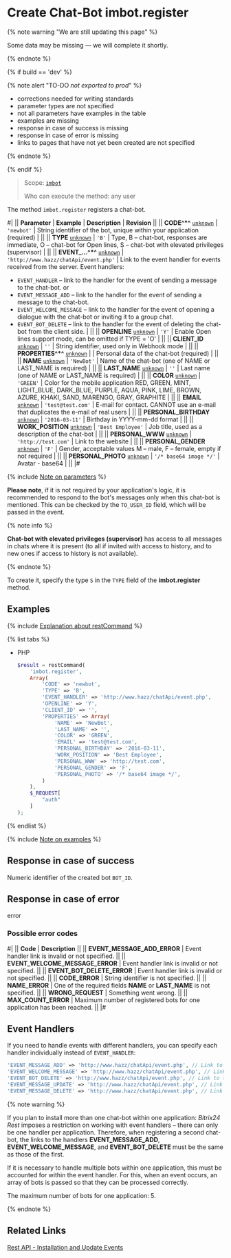 # Create Chat-Bot imbot.register

{% note warning "We are still updating this page" %}

Some data may be missing — we will complete it shortly.

{% endnote %}

{% if build == 'dev' %}

{% note alert "TO-DO _not exported to prod_" %}

- corrections needed for writing standards
- parameter types are not specified
- not all parameters have examples in the table
- examples are missing
- response in case of success is missing
- response in case of error is missing
- links to pages that have not yet been created are not specified

{% endnote %}

{% endif %}

> Scope: [`imbot`](../scopes/permissions.md)
>
> Who can execute the method: any user

The method `imbot.register` registers a chat-bot.

#|
|| **Parameter** | **Example** | **Description** | **Revision** ||
|| **CODE^*^**
[`unknown`](../data-types.md) | `'newbot'` | String identifier of the bot, unique within your application (required) | ||
|| **TYPE**
[`unknown`](../data-types.md) | `'B'` | Type, B – chat-bot, responses are immediate, O – chat-bot for Open lines, S – chat-bot with elevated privileges (supervisor) | ||
|| **EVENT_...^*^**
[`unknown`](../data-types.md) | `'http://www.hazz/chatApi/event.php'` | Link to the event handler for events received from the server. Event handlers:
- `EVENT_HANDLER` – link to the handler for the event of sending a message to the chat-bot.
or
- `EVENT_MESSAGE_ADD` – link to the handler for the event of sending a message to the chat-bot.
- `EVENT_WELCOME_MESSAGE` – link to the handler for the event of opening a dialogue with the chat-bot or inviting it to a group chat.
- `EVENT_BOT_DELETE` – link to the handler for the event of deleting the chat-bot from the client side. | ||
|| **OPENLINE**
[`unknown`](../data-types.md) | `'Y'` | Enable Open lines support mode, can be omitted if TYPE = 'O' | ||
|| **CLIENT_ID**
[`unknown`](../data-types.md) | `''` | String identifier, used only in Webhook mode | ||
|| **PROPERTIES^*^**
[`unknown`](../data-types.md) | | Personal data of the chat-bot (required) | ||
|| **NAME**
[`unknown`](../data-types.md) | `'NewBot'` | Name of the chat-bot (one of NAME or LAST_NAME is required) | ||
|| **LAST_NAME**
[`unknown`](../data-types.md) | `''` | Last name (one of NAME or LAST_NAME is required) | ||
|| **COLOR**
[`unknown`](../data-types.md) | `'GREEN'` | Color for the mobile application RED, GREEN, MINT, LIGHT_BLUE, DARK_BLUE, PURPLE, AQUA, PINK, LIME, BROWN, AZURE, KHAKI, SAND, MARENGO, GRAY, GRAPHITE | ||
|| **EMAIL**
[`unknown`](../data-types.md) | `'test@test.com'` | E-mail for contact. CANNOT use an e-mail that duplicates the e-mail of real users | ||
|| **PERSONAL_BIRTHDAY**
[`unknown`](../data-types.md) | `'2016-03-11'` | Birthday in YYYY-mm-dd format | ||
|| **WORK_POSITION**
[`unknown`](../data-types.md) | `'Best Employee'` | Job title, used as a description of the chat-bot | ||
|| **PERSONAL_WWW**
[`unknown`](../data-types.md) | `'http://test.com'` | Link to the website | ||
|| **PERSONAL_GENDER**
[`unknown`](../data-types.md) | `'F'` | Gender, acceptable values M – male, F – female, empty if not required | ||
|| **PERSONAL_PHOTO**
[`unknown`](../data-types.md) | `'/* base64 image */'` | Avatar - base64 | ||
|#

{% include [Note on parameters](../../_includes/required.md) %}


**Please note**, if it is not required by your application's logic, it is recommended to respond to the bot's messages only when this chat-bot is mentioned. This can be checked by the `TO_USER_ID` field, which will be passed in the event.

{% note info %}

**Chat-bot with elevated privileges (supervisor)** has access to all messages in chats where it is present (to all if invited with access to history, and to new ones if access to history is not available).

{% endnote %}

To create it, specify the type `S` in the `TYPE` field of the **imbot.register** method.

## Examples

{% include [Explanation about restCommand](./_includes/rest-command.md) %}

{% list tabs %}

- PHP

    ```php
    $result = restCommand(
        'imbot.register',
        Array(
            'CODE' => 'newbot',
            'TYPE' => 'B',
            'EVENT_HANDLER' => 'http://www.hazz/chatApi/event.php',
            'OPENLINE' => 'Y',
            'CLIENT_ID' => '',
            'PROPERTIES' => Array(
                'NAME' => 'NewBot',
                'LAST_NAME' => '',
                'COLOR' => 'GREEN',
                'EMAIL' => 'test@test.com',
                'PERSONAL_BIRTHDAY' => '2016-03-11',
                'WORK_POSITION' => 'Best Employee',
                'PERSONAL_WWW' => 'http://test.com',
                'PERSONAL_GENDER' => 'F',
                'PERSONAL_PHOTO' => '/* base64 image */',
            )
        ),
        $_REQUEST[
            "auth"
        ]
    );
    ```

{% endlist %}

{% include [Note on examples](../../_includes/examples.md) %}

## Response in case of success

Numeric identifier of the created bot `BOT_ID`.

## Response in case of error

error

### Possible error codes

#|
|| **Code** | **Description** ||
|| **EVENT_MESSAGE_ADD_ERROR** | Event handler link is invalid or not specified. ||
|| **EVENT_WELCOME_MESSAGE_ERROR** | Event handler link is invalid or not specified. ||
|| **EVENT_BOT_DELETE_ERROR** | Event handler link is invalid or not specified. ||
|| **CODE_ERROR** | String identifier is not specified. ||
|| **NAME_ERROR** | One of the required fields **NAME** or **LAST_NAME** is not specified. ||
|| **WRONG_REQUEST** | Something went wrong. ||
|| **MAX_COUNT_ERROR** | Maximum number of registered bots for one application has been reached. ||
|#

## Event Handlers

If you need to handle events with different handlers, you can specify each handler individually instead of `EVENT_HANDLER`:

```php
'EVENT_MESSAGE_ADD' => 'http://www.hazz/chatApi/event.php', // Link to the handler for the event of sending a message to the chat-bot
'EVENT_WELCOME_MESSAGE' => 'http://www.hazz/chatApi/event.php', // Link to the handler for the event of opening a dialogue with the chat-bot or inviting it to a group chat
'EVENT_BOT_DELETE' => 'http://www.hazz/chatApi/event.php', // Link to the handler for the event of deleting the chat-bot from the client side
'EVENT_MESSAGE_UPDATE' => 'http://www.hazz/chatApi/event.php', // Link to the handler for the event of subscribing to change events
'EVENT_MESSAGE_DELETE' => 'http://www.hazz/chatApi/event.php', // Link to the handler for the event of subscribing to message deletion events
```

{% note warning %}

If you plan to install more than one chat-bot within one application: *Bitrix24 Rest* imposes a restriction on working with event handlers – there can only be one handler per application. Therefore, when registering a second chat-bot, the links to the handlers **EVENT_MESSAGE_ADD**, **EVENT_WELCOME_MESSAGE**, and **EVENT_BOT_DELETE** must be the same as those of the first.

If it is necessary to handle multiple bots within one application, this must be accounted for within the event handler. For this, when an event occurs, an array of bots is passed so that they can be processed correctly.

The maximum number of bots for one application: 5.

{% endnote %}

## Related Links

[Rest API - Installation and Update Events](./events/index.md)